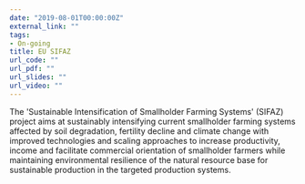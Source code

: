 ```yaml
---
date: "2019-08-01T00:00:00Z"
external_link: ""
tags:
- On-going
title: EU SIFAZ
url_code: ""
url_pdf: ""
url_slides: ""
url_video: ""
---
```


The 'Sustainable Intensification of Smallholder Farming Systems' (SIFAZ) project aims at sustainably intensifying current smallholder farming systems affected by soil degradation, fertility decline and climate change with improved technologies and scaling approaches to increase productivity, income and facilitate commercial orientation of smallholder farmers while maintaining environmental resilience of the natural resource base for sustainable production in the targeted production systems.